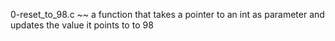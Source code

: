 0-reset_to_98.c ~~ a function that takes a pointer to an int as parameter and updates the value it points to to 98
